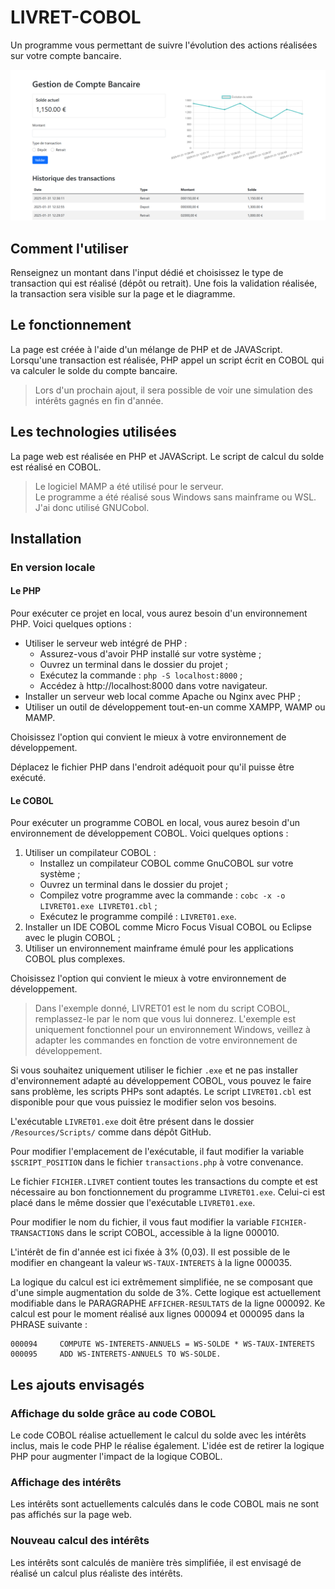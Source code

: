 # LIVRET-COBOL
 
Un programme vous permettant de suivre l'évolution des actions réalisées sur votre compte bancaire.

![Header Screenshot](Resources/Images/header_screen.png)

## Comment l'utiliser

Renseignez un montant dans l'input dédié et choisissez le type de transaction qui est réalisé (dépôt ou retrait). Une fois la validation réalisée, la transaction sera visible sur la page et le diagramme.

## Le fonctionnement

La page est créée à l'aide d'un mélange de PHP et de JAVAScript. Lorsqu'une transaction est réalisée, PHP appel un script écrit en COBOL qui va calculer le solde du compte bancaire. 

> Lors d'un prochain ajout, il sera possible de voir une simulation des intérêts gagnés en fin d'année.

## Les technologies utilisées

La page web est réalisée en PHP et JAVAScript.
Le script de calcul du solde est réalisé en COBOL.

> Le logiciel MAMP a été utilisé pour le serveur.\
> Le programme a été réalisé sous Windows sans mainframe ou WSL. J'ai donc utilisé GNUCobol.

## Installation

### En version locale

#### Le PHP

Pour exécuter ce projet en local, vous aurez besoin d'un environnement PHP. Voici quelques options :

- Utiliser le serveur web intégré de PHP :
    - Assurez-vous d'avoir PHP installé sur votre système ;
    - Ouvrez un terminal dans le dossier du projet ;
    - Exécutez la commande : `php -S localhost:8000` ;
    - Accédez à http://localhost:8000 dans votre navigateur.
- Installer un serveur web local comme Apache ou Nginx avec PHP ;
- Utiliser un outil de développement tout-en-un comme XAMPP, WAMP ou MAMP.

Choisissez l'option qui convient le mieux à votre environnement de développement.

Déplacez le fichier PHP dans l'endroit adéquoit pour qu'il puisse être exécuté.

#### Le COBOL

Pour exécuter un programme COBOL en local, vous aurez besoin d'un environnement de développement COBOL. Voici quelques options :

1. Utiliser un compilateur COBOL :
    - Installez un compilateur COBOL comme GnuCOBOL sur votre système ;
    - Ouvrez un terminal dans le dossier du projet ;
    - Compilez votre programme avec la commande : `cobc -x -o LIVRET01.exe LIVRET01.cbl` ;
    - Exécutez le programme compilé : `LIVRET01.exe`.
2. Installer un IDE COBOL comme Micro Focus Visual COBOL ou Eclipse avec le plugin COBOL ;
3. Utiliser un environnement mainframe émulé pour les applications COBOL plus complexes.

Choisissez l'option qui convient le mieux à votre environnement de développement.

> Dans l'exemple donné, LIVRET01 est le nom du script COBOL, remplassez-le par le nom que vous lui donnerez.
> L'exemple est uniquement fonctionnel pour un environnement Windows, veillez à adapter les commandes en fonction de votre environnement de développement.

Si vous souhaitez uniquement utiliser le fichier `.exe` et ne pas installer d'environnement adapté au développement COBOL, vous pouvez le faire sans problème, les scripts PHPs sont adaptés. Le script `LIVRET01.cbl` est disponible pour que vous puissiez le modifier selon vos besoins.

L'exécutable `LIVRET01.exe` doit être présent dans le dossier `/Resources/Scripts/` comme dans dépôt GitHub.

Pour modifier l'emplacement de l'exécutable, il faut modifier la variable `$SCRIPT_POSITION` dans le fichier `transactions.php` à votre convenance.

Le fichier `FICHIER.LIVRET` contient toutes les transactions du compte et est nécessaire au bon fonctionnement du programme `LIVRET01.exe`. Celui-ci est placé dans le même dossier que l'exécutable `LIVRET01.exe`.

Pour modifier le nom du fichier, il vous faut modifier la variable `FICHIER-TRANSACTIONS` dans le script COBOL, accessible à la ligne 000010.

L'intérêt de fin d'année est ici fixée à 3% (0,03). Il est possible de le modifier en changeant la valeur `WS-TAUX-INTERETS` à la ligne 000035.

La logique du calcul est ici extrêmement simplifiée, ne se composant que d'une simple augmentation du solde de 3%. Cette logique est actuellement modifiable dans le PARAGRAPHE `AFFICHER-RESULTATS` de la ligne 000092. Ke calcul est pour le moment réalisé aux lignes 000094 et 000095 dans la PHRASE suivante :
```
000094     COMPUTE WS-INTERETS-ANNUELS = WS-SOLDE * WS-TAUX-INTERETS
000095     ADD WS-INTERETS-ANNUELS TO WS-SOLDE.
```

## Les ajouts envisagés

### Affichage du solde grâce au code COBOL

Le code COBOL réalise actuellement le calcul du solde avec les intérêts inclus, mais le code PHP le réalise également. L'idée est de retirer la logique PHP pour augmenter l'impact de la logique COBOL.

### Affichage des intérêts

Les intérêts sont actuellements calculés dans le code COBOL mais ne sont pas affichés sur la page web.

### Nouveau calcul des intérêts

Les intérêts sont calculés de manière très simplifiée, il est envisagé de réalisé un calcul plus réaliste des intérêts.